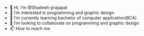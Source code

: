 - 👋 Hi, I’m @Shailesh-prajapat
- 👀 I’m interested in programming and graphic design
- 🌱 I’m currently learning bachelor of computer application(BCA)
- 💞️ I’m looking to collaborate on programming and graphic design
- 📫 How to reach me 

<!---
Shailesh-prajapat/Shailesh-prajapat is a ✨ special ✨ repository because its `README.md` (this file) appears on your GitHub profile.
You can click the Preview link to take a look at your changes.
--->
